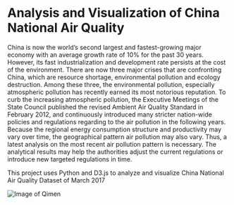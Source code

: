 # Analysis and Visualization of China National Air Quality

China is now the world’s second largest and fastest-growing major economy with an average
growth rate of 10% for the past 30 years. However, its fast industrialization and development
rate persists at the cost of the environment. There are now three major crises that are confronting
China, which are resource shortage, environmental pollution and ecology destruction. Among
these three, the environmental pollution, especially atmospheric pollution has recently earned its
most notorious reputation. To curb the increasing atmospheric pollution, the Executive Meetings
of the State Council published the revised Ambient Air Quality Standard in February 2012, and
continuously introduced many stricter nation-wide policies and regulations regarding to the air
pollution in the following years. Because the regional energy consumption structure and
productivity may vary over time, the geographical pattern air pollution may also vary. Thus, a
latest analysis on the most recent air pollution pattern is necessary. The analytical results may
help the authorities adjust the current regulations or introduce new targeted regulations in time.

This project uses Python and D3.js to analyze and visualize China National Air Quality Dataset of March 2017

![Image of Qimen](
https://static.wixstatic.com/media/5651bc_d4da1165b68149de9a34334e16b07a88~mv2.jpg/v1/crop/x_0,y_37,w_719,h_1243/fill/w_238,h_413,al_c,q_80,usm_0.66_1.00_0.01/5651bc_d4da1165b68149de9a34334e16b07a88~mv2.webp)